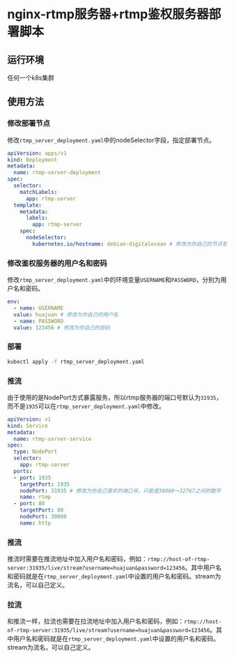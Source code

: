 # nginx-rtmp服务器+rtmp鉴权服务器部署脚本
## 运行环境
任何一个k8s集群
## 使用方法
### 修改部署节点
修改`rtmp_server_deployment.yaml`中的nodeSelector字段，指定部署节点。
```yaml
apiVersion: apps/v1
kind: Deployment
metadata:
  name: rtmp-server-deployment
spec:
  selector:
    matchLabels:
      app: rtmp-server
  template:
    metadata:
      labels:
        app: rtmp-server
    spec:
      nodeSelector:
        kubernetes.io/hostname: debian-digitalocean # 修改为你自己的节点名
```
### 修改鉴权服务器的用户名和密码
修改`rtmp_server_deployment.yaml`中的环境变量`USERNAME`和`PASSWORD`，分别为用户名和密码。
```yaml
env:
  - name: USERNAME
  value: huajuan # 修改为你自己的用户名
  - name: PASSWORD
  value: 123456 # 修改为你自己的密码
```
### 部署
```bash
kubectl apply -f rtmp_server_deployment.yaml
```
### 推流

由于使用的是NodePort方式暴露服务，所以rtmp服务器的端口号默认为`31935`，而不是`1935`可以在`rtmp_server_deployment.yaml`中修改。
```yaml
apiVersion: v1
kind: Service
metadata:
  name: rtmp-server-service
spec:
  type: NodePort
  selector:
    app: rtmp-server
  ports:
  - port: 1935 
    targetPort: 1935
    nodePort: 31935 # 修改为你自己喜欢的端口号，只能是30000～32767之间的数字
    name: rtmp
  - port: 80
    targetPort: 80
    nodePort: 30080
    name: http
```
### 推流
推流时需要在推流地址中加入用户名和密码，例如：`rtmp://host-of-rtmp-server:31935/live/stream?username=huajuan&password=123456`。其中用户名和密码就是在`rtmp_server_deployment.yaml`中设置的用户名和密码。stream为流名，可以自己定义。

### 拉流
和推流一样，拉流也需要在拉流地址中加入用户名和密码，例如：`rtmp://host-of-rtmp-server:31935/live/stream?username=huajuan&password=123456`。其中用户名和密码就是在`rtmp_server_deployment.yaml`中设置的用户名和密码。stream为流名，可以自己定义。
